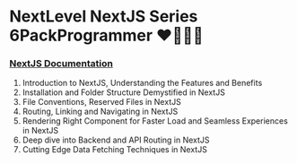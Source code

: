 # NextLevel NextJS Series 6PackProgrammer ❤️‍🔥🔥🚀

### [NextJS Documentation](https://nextjs.org/docs)

1. Introduction to NextJS, Understanding the Features and Benefits
2. Installation and Folder Structure Demystified in NextJS
3. File Conventions, Reserved Files in NextJS
4. Routing, Linking and Navigating in NextJS
5. Rendering Right Component for Faster Load and Seamless Experiences in NextJS
6. Deep dive into Backend and API Routing in NextJS
7. Cutting Edge Data Fetching Techniques in NextJS
